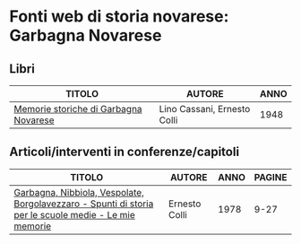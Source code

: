 # Fonti web di storia novarese: Garbagna Novarese

## Libri

| TITOLO                                                                                       | AUTORE                      | ANNO |
|----------------------------------------------------------------------------------------------|-----------------------------|------|
| [Memorie storiche di Garbagna Novarese](https://www.calameo.com/books/007260735f10b8e81af5e) | Lino Cassani, Ernesto Colli | 1948 |

## Articoli/interventi in conferenze/capitoli

| TITOLO                                                                                                                                                       | AUTORE        | ANNO | PAGINE |
|--------------------------------------------------------------------------------------------------------------------------------------------------------------|---------------|------|--------|
| [Garbagna, Nibbiola, Vespolate, Borgolavezzaro - Spunti di storia per le scuole medie - Le mie memorie](https://www.calameo.com/books/007260735094c86774af5) | Ernesto Colli | 1978 | 9-27   |